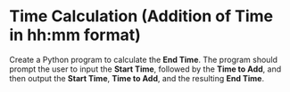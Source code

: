 # Time Calculation (Addition of Time in hh:mm format)

Create a Python program to calculate the **End Time**. The program should prompt the user to input the **Start Time**, followed by the **Time to Add**, and then output the **Start Time**, **Time to Add**, and the resulting **End Time**.
